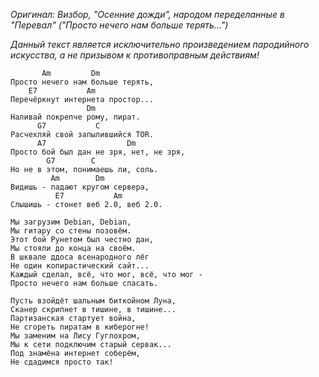 *Оригинал: Визбор, "Осенние дожди", народом переделанные в "Перевал" ("Просто нечего нам больше терять...")*

*Данный текст является исключительно произведением пародийного искусства, а не призывом к противоправным действиям!*

```
       Am         Dm
Просто нечего нам больше терять,
    E7           Am
Перечёркнут интернета простор...
                 Dm
Наливай покрепче рому, пират.
      G7           C
Расчехляй свой запылившийся TOR.
      A7                  Dm
Просто бой был дан не зря, нет, не зря,
        G7        C
Но не в этом, понимаешь ли, соль.
         Am        Dm
Видишь - падают кругом сервера,
          E7           Am
Слышишь - стонет веб 2.0, веб 2.0.

Мы загрузим Debian, Debian,
Мы гитару со стены позовём.
Этот бой Рунетом был честно дан,
Мы стояли до конца на своём.
В шквале ддоса всенародного лёг
Не один копирастический сайт...
Каждый сделал, всё, что мог, всё, что мог -
Просто нечего нам больше спасать.

Пусть взойдёт шальным биткойном Луна,
Сканер скрипнет в тишине, в тишине...
Партизанская стартует война,
Не сгореть пиратам в киберогне!
Мы заменим на Лису Гуглохром,
Мы к сети подключим старый сервак...
Под знамёна интернет соберём,
Не сдадимся просто так!
```

